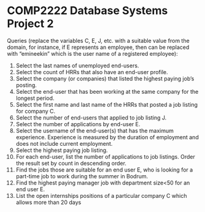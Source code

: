 # COMP2222 Database Systems Project 2
Queries (replace the variables C, E, J, etc. with a suitable value from the domain, for instance, if E represents an employee, then can be replaced with “emineekin” which is the user name of a registered employee):

1. Select the last names of unemployed end-users.
2. Select the count of HRRs that also have an end-user profile.
3. Select the company (or companies) that listed the highest paying job’s posting.
4. Select the end-user that has been working at the same company for the longest period.
5. Select the first name and last name of the HRRs that posted a job listing for company C.
6. Select the number of end-users that applied to job listing J.
7. Select the number of applications by end-user E.
8. Select the username of the end-user(s) that has the maximum experience. Experience is measured by the duration of employment and does not include current employment.
9. Select the highest paying job listing.
10. For each end-user, list the number of applications to job listings. Order the result set by count in descending order.
11. Find the jobs those are suitable for an end user E, who is looking for a part-time job to work during the summer in Bodrum.
12. Find the highest paying manager job with department size<50 for an end user E.
13. List the open internships positions of a particular company C which allows more than 20 days

